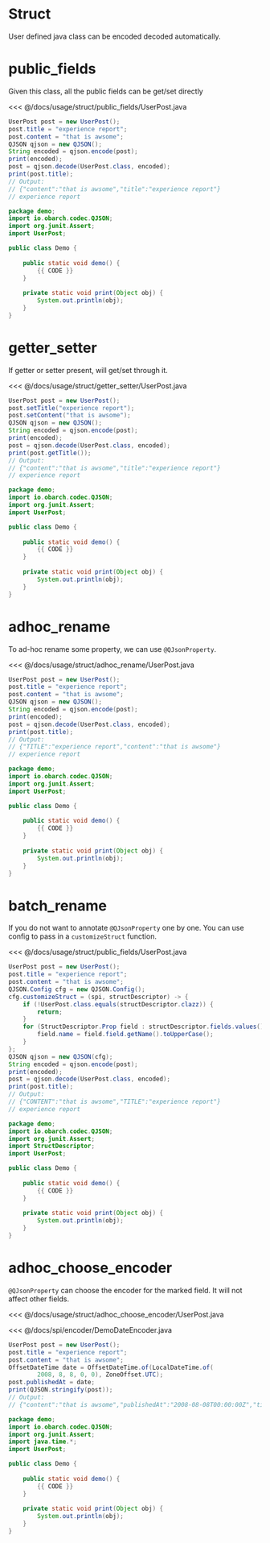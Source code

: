 # Struct

User defined java class can be encoded decoded automatically.

# public_fields

Given this class, all the public fields can be get/set directly

<<< @/docs/usage/struct/public_fields/UserPost.java

```java
UserPost post = new UserPost();
post.title = "experience report";
post.content = "that is awsome";
QJSON qjson = new QJSON();
String encoded = qjson.encode(post);
print(encoded);
post = qjson.decode(UserPost.class, encoded);
print(post.title);
// Output:
// {"content":"that is awsome","title":"experience report"}
// experience report
```

<hide>

```java
package demo;
import io.obarch.codec.QJSON;
import org.junit.Assert;
import UserPost;

public class Demo {
    
    public static void demo() {
        {{ CODE }}
    }
    
    private static void print(Object obj) {
        System.out.println(obj);
    }
}
```

</hide>

# getter_setter

If getter or setter present, will get/set through it.

<<< @/docs/usage/struct/getter_setter/UserPost.java

```java
UserPost post = new UserPost();
post.setTitle("experience report");
post.setContent("that is awsome");
QJSON qjson = new QJSON();
String encoded = qjson.encode(post);
print(encoded);
post = qjson.decode(UserPost.class, encoded);
print(post.getTitle());
// Output:
// {"content":"that is awsome","title":"experience report"}
// experience report
```

<hide>

```java
package demo;
import io.obarch.codec.QJSON;
import org.junit.Assert;
import UserPost;

public class Demo {
    
    public static void demo() {
        {{ CODE }}
    }
    
    private static void print(Object obj) {
        System.out.println(obj);
    }
}
```

</hide>

# adhoc_rename

To ad-hoc rename some property, we can use `@QJsonProperty`.

<<< @/docs/usage/struct/adhoc_rename/UserPost.java

```java
UserPost post = new UserPost();
post.title = "experience report";
post.content = "that is awsome";
QJSON qjson = new QJSON();
String encoded = qjson.encode(post);
print(encoded);
post = qjson.decode(UserPost.class, encoded);
print(post.title);
// Output:
// {"TITLE":"experience report","content":"that is awsome"}
// experience report
```

<hide>

```java
package demo;
import io.obarch.codec.QJSON;
import org.junit.Assert;
import UserPost;

public class Demo {
    
    public static void demo() {
        {{ CODE }}
    }
    
    private static void print(Object obj) {
        System.out.println(obj);
    }
}
```

</hide>

# batch_rename

If you do not want to annotate `@QJsonProperty` one by one.
You can use config to pass in a `customizeStruct` function.

<<< @/docs/usage/struct/public_fields/UserPost.java

```java
UserPost post = new UserPost();
post.title = "experience report";
post.content = "that is awsome";
QJSON.Config cfg = new QJSON.Config();
cfg.customizeStruct = (spi, structDescriptor) -> {
    if (!UserPost.class.equals(structDescriptor.clazz)) {
        return;
    }
    for (StructDescriptor.Prop field : structDescriptor.fields.values()) {
        field.name = field.field.getName().toUpperCase();
    }
};
QJSON qjson = new QJSON(cfg);
String encoded = qjson.encode(post);
print(encoded);
post = qjson.decode(UserPost.class, encoded);
print(post.title);
// Output:
// {"CONTENT":"that is awsome","TITLE":"experience report"}
// experience report
```

<hide>

```java
package demo;
import io.obarch.codec.QJSON;
import org.junit.Assert;
import StructDescriptor;
import UserPost;

public class Demo {
    
    public static void demo() {
        {{ CODE }}
    }
    
    private static void print(Object obj) {
        System.out.println(obj);
    }
}
```

</hide>

# adhoc_choose_encoder

`@QJsonProperty` can choose the encoder for the marked field. 
It will not affect other fields.

<<< @/docs/usage/struct/adhoc_choose_encoder/UserPost.java

<<< @/docs/spi/encoder/DemoDateEncoder.java

```java
UserPost post = new UserPost();
post.title = "experience report";
post.content = "that is awsome";
OffsetDateTime date = OffsetDateTime.of(LocalDateTime.of(
        2008, 8, 8, 0, 0), ZoneOffset.UTC);
post.publishedAt = date;
print(QJSON.stringify(post));
// Output:
// {"content":"that is awsome","publishedAt":"2008-08-08T00:00:00Z","title":"experience report"}
```

<hide>

```java
package demo;
import io.obarch.codec.QJSON;
import org.junit.Assert;
import java.time.*;
import UserPost;

public class Demo {
    
    public static void demo() {
        {{ CODE }}
    }
    
    private static void print(Object obj) {
        System.out.println(obj);
    }
}
```

</hide>
